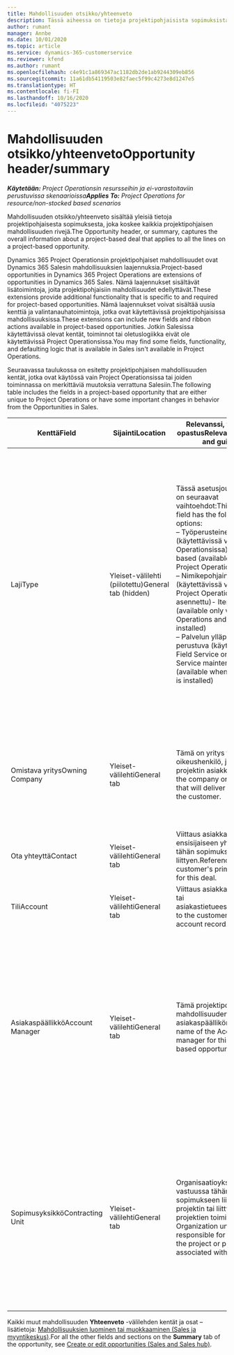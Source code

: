 ```yaml
---
title: Mahdollisuuden otsikko/yhteenveto
description: Tässä aiheessa on tietoja projektipohjaisista sopimuksista ja projektipohjaisista mahdollisuusriveistä.
author: rumant
manager: Annbe
ms.date: 10/01/2020
ms.topic: article
ms.service: dynamics-365-customerservice
ms.reviewer: kfend
ms.author: rumant
ms.openlocfilehash: c4e91c1a869347ac1182db2de1ab9244309eb856
ms.sourcegitcommit: 11a61db54119503e82faec5f99c4273e8d1247e5
ms.translationtype: HT
ms.contentlocale: fi-FI
ms.lasthandoff: 10/16/2020
ms.locfileid: "4075223"
---
```

# <a name="opportunity-headersummary"></a><span data-ttu-id="83081-103">Mahdollisuuden otsikko/yhteenveto</span><span class="sxs-lookup"><span data-stu-id="83081-103">Opportunity header/summary</span></span>

<span data-ttu-id="83081-104">_**Käytetään:** Project Operationsin resursseihin ja ei-varastoitaviin perustuvissa skenaarioissa_</span><span class="sxs-lookup"><span data-stu-id="83081-104">_**Applies To:** Project Operations for resource/non-stocked based scenarios_</span></span>


<span data-ttu-id="83081-105">Mahdollisuuden otsikko/yhteenveto sisältää yleisiä tietoja projektipohjaisesta sopimuksesta, joka koskee kaikkia projektipohjaisen mahdollisuuden rivejä.</span><span class="sxs-lookup"><span data-stu-id="83081-105">The Opportunity header, or summary, captures the overall information about a project-based deal that applies to all the lines on a project-based opportunity.</span></span>

<span data-ttu-id="83081-106">Dynamics 365 Project Operationsin projektipohjaiset mahdollisuudet ovat Dynamics 365 Salesin mahdollisuuksien laajennuksia.</span><span class="sxs-lookup"><span data-stu-id="83081-106">Project-based opportunities in Dynamics 365 Project Operations are extensions of opportunities in Dynamics 365 Sales.</span></span> <span data-ttu-id="83081-107">Nämä laajennukset sisältävät lisätoimintoja, joita projektipohjaisiin mahdollisuudet edellyttävät.</span><span class="sxs-lookup"><span data-stu-id="83081-107">These extensions provide additional functionality that is specific to and required for project-based opportunities.</span></span> <span data-ttu-id="83081-108">Nämä laajennukset voivat sisältää uusia kenttiä ja valintanauhatoimintoja, jotka ovat käytettävissä projektipohjaisissa mahdollisuuksissa.</span><span class="sxs-lookup"><span data-stu-id="83081-108">These extensions can include new fields and ribbon actions available in project-based opportunities.</span></span> <span data-ttu-id="83081-109">Jotkin Salesissa käytettävissä olevat kentät, toiminnot tai oletuslogiikka eivät ole käytettävissä Project Operationsissa.</span><span class="sxs-lookup"><span data-stu-id="83081-109">You may find some fields, functionality, and defaulting logic that is available in Sales isn't available in Project Operations.</span></span>

<span data-ttu-id="83081-110">Seuraavassa taulukossa on esitetty projektipohjaisen mahdollisuuden kentät, jotka ovat käytössä vain Project Operationsissa tai joiden toiminnassa on merkittäviä muutoksia verrattuna Salesiin.</span><span class="sxs-lookup"><span data-stu-id="83081-110">The following table includes the fields in a project-based opportunity that are either unique to Project Operations or have some important changes in behavior from the Opportunities in Sales.</span></span>

| <span data-ttu-id="83081-111">**Kenttä**</span><span class="sxs-lookup"><span data-stu-id="83081-111">**Field**</span></span> | <span data-ttu-id="83081-112">**Sijainti**</span><span class="sxs-lookup"><span data-stu-id="83081-112">**Location**</span></span> | <span data-ttu-id="83081-113">**Relevanssi, tarkoitus ja opastus**</span><span class="sxs-lookup"><span data-stu-id="83081-113">**Relevance, purpose, and guidance**</span></span> | <span data-ttu-id="83081-114">**Loppupään vaikutus**</span><span class="sxs-lookup"><span data-stu-id="83081-114">**Downstream impact**</span></span> |
| --- | --- | --- | --- |
| <span data-ttu-id="83081-115">Laji</span><span class="sxs-lookup"><span data-stu-id="83081-115">Type</span></span> | <span data-ttu-id="83081-116">Yleiset-välilehti (piilotettu)</span><span class="sxs-lookup"><span data-stu-id="83081-116">General tab (hidden)</span></span> | <span data-ttu-id="83081-117">Tässä asetusjoukkokentässä on seuraavat vaihtoehdot:</span><span class="sxs-lookup"><span data-stu-id="83081-117">This option set field has the following options:</span></span></br><span data-ttu-id="83081-118">– Työperusteinen (käytettävissä vain Project Operationsissa)</span><span class="sxs-lookup"><span data-stu-id="83081-118">- Work-based (available only with Project Operations)</span></span></br><span data-ttu-id="83081-119">– Nimikepohjainen (käytettävissä vain, kun Project Operations ja Sales on asennettu)</span><span class="sxs-lookup"><span data-stu-id="83081-119">- Item-based (available only when Project Operations and Sales are installed)</span></span></br><span data-ttu-id="83081-120">– Palvelun ylläpitoon perustuva (käytettävissä, kun Field Service on asennettu)</span><span class="sxs-lookup"><span data-stu-id="83081-120">- Service maintenance-based (available when Field Service is installed)</span></span> | <span data-ttu-id="83081-121">Kun käytät Project Operations -sovellusta, tämän kentän arvoksi määritetään automaattisesti **Työperusteinen** , joka määrittää mahdollisuuden projektipohjaiseksi.</span><span class="sxs-lookup"><span data-stu-id="83081-121">When you use Project Operations, this field value is automatically set to **Work-based** which classifies the Opportunity as project-based.</span></span> <span data-ttu-id="83081-122">Mahdollisuuden on oltava projektipohjainen, jotta kaikki projektikohtaiset laajennukset ja toiminnot voidaan ottaa käyttöön tämän sopimuksen loppupään myyntiprosessissa.</span><span class="sxs-lookup"><span data-stu-id="83081-122">An Opportunity should be project-based to enable all project-specific extensions and functionality in the downstream sales process for this deal.</span></span> |
| <span data-ttu-id="83081-123">Omistava yritys</span><span class="sxs-lookup"><span data-stu-id="83081-123">Owning Company</span></span> | <span data-ttu-id="83081-124">Yleiset-välilehti</span><span class="sxs-lookup"><span data-stu-id="83081-124">General tab</span></span> | <span data-ttu-id="83081-125">Tämä on yritys tai oikeushenkilö, joka toimittaa projektin asiakkaalle.</span><span class="sxs-lookup"><span data-stu-id="83081-125">This is the company or legal entity that will deliver the project for the customer.</span></span> | <span data-ttu-id="83081-126">Tämän kentän tiedot kopioidaan tästä mahdollisuudesta luodun projektitarjouksen vastaavaan kenttään.</span><span class="sxs-lookup"><span data-stu-id="83081-126">This field information will be copied to the corresponding field on the Project quote that is created from this Opportunity.</span></span> |
| <span data-ttu-id="83081-127">Ota yhteyttä</span><span class="sxs-lookup"><span data-stu-id="83081-127">Contact</span></span> | <span data-ttu-id="83081-128">Yleiset-välilehti</span><span class="sxs-lookup"><span data-stu-id="83081-128">General tab</span></span> | <span data-ttu-id="83081-129">Viittaus asiakkaan ensisijaiseen yhteyshenkilöön tähän sopimukseen liittyen.</span><span class="sxs-lookup"><span data-stu-id="83081-129">Reference to the customer's primary contact for this deal.</span></span> | |
| <span data-ttu-id="83081-130">Tili</span><span class="sxs-lookup"><span data-stu-id="83081-130">Account</span></span> | <span data-ttu-id="83081-131">Yleiset-välilehti</span><span class="sxs-lookup"><span data-stu-id="83081-131">General tab</span></span> | <span data-ttu-id="83081-132">Viittaus asiakkaan yritykseen tai asiakastietueeseen.</span><span class="sxs-lookup"><span data-stu-id="83081-132">Reference to the customer's company or account record.</span></span> | |
| <span data-ttu-id="83081-133">Asiakaspäällikkö</span><span class="sxs-lookup"><span data-stu-id="83081-133">Account Manager</span></span> | <span data-ttu-id="83081-134">Yleiset-välilehti</span><span class="sxs-lookup"><span data-stu-id="83081-134">General tab</span></span> | <span data-ttu-id="83081-135">Tämä projektipohjaisen mahdollisuuden asiakaspäällikön nimi.</span><span class="sxs-lookup"><span data-stu-id="83081-135">The name of the Account manager for this project-based opportunity.</span></span> | <span data-ttu-id="83081-136">Asiakkuuspäällikkö vastaa asiakassuhteen hallinnasta koko projektin elinkaaren ajan.</span><span class="sxs-lookup"><span data-stu-id="83081-136">The Account manager is responsible for managing the relationship with the customer through the completion of this project.</span></span> <span data-ttu-id="83081-137">Asiakkuuspäällikköön sidotun varattavan resurssin tietueen perusteella sopimusyksikkö on oletusarvo.</span><span class="sxs-lookup"><span data-stu-id="83081-137">Based on the bookable resource record tied to the Account manager, the contracting unit is defaulted.</span></span> |
| <span data-ttu-id="83081-138">Sopimusyksikkö</span><span class="sxs-lookup"><span data-stu-id="83081-138">Contracting Unit</span></span> | <span data-ttu-id="83081-139">Yleiset-välilehti</span><span class="sxs-lookup"><span data-stu-id="83081-139">General tab</span></span> | <span data-ttu-id="83081-140">Organisaatioyksikkö, joka on vastuussa tähän sopimukseen liittyvän projektin tai liittyvien projektien toimituksesta.</span><span class="sxs-lookup"><span data-stu-id="83081-140">The Organization unit that is responsible for the delivery of the project or projects associated with this deal.</span></span> | <span data-ttu-id="83081-141">Sopimusyksikkö on sen yrityksen osasto, joka suorittaa projektit, kun sopimus on tehty.</span><span class="sxs-lookup"><span data-stu-id="83081-141">The contracting unit is the division of the company that will complete the project(s) after the deal is closed.</span></span> <span data-ttu-id="83081-142">Jokaisella sopimusyksiköllä on valuutta, ja tätä valuuttaa käytetään projektin aikana arvioitujen ja todellisten kustannusten raportoimiseen.</span><span class="sxs-lookup"><span data-stu-id="83081-142">Every contracting unit has a currency, and this currency is used to report estimated and actual costs incurred during the project.</span></span> |

<span data-ttu-id="83081-143">Kaikki muut mahdollisuuden **Yhteenveto** -välilehden kentät ja osat – lisätietoja: [Mahdollisuuksien luominen tai muokkaaminen (Sales ja myyntikeskus)](https://docs.microsoft.com/dynamics365/sales-enterprise/create-edit-opportunity-sales).</span><span class="sxs-lookup"><span data-stu-id="83081-143">For all the other fields and sections on the **Summary** tab of the opportunity, see [Create or edit opportunities (Sales and Sales hub)](https://docs.microsoft.com/dynamics365/sales-enterprise/create-edit-opportunity-sales).</span></span>
